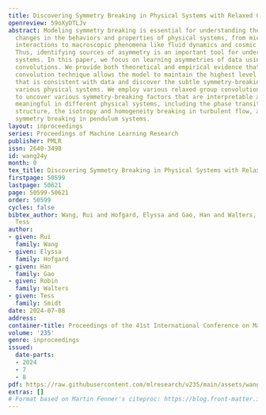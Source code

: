 ```yaml
---
title: Discovering Symmetry Breaking in Physical Systems with Relaxed Group Convolution
openreview: 59oXyDTLJv
abstract: Modeling symmetry breaking is essential for understanding the fundamental
  changes in the behaviors and properties of physical systems, from microscopic particle
  interactions to macroscopic phenomena like fluid dynamics and cosmic structures.
  Thus, identifying sources of asymmetry is an important tool for understanding physical
  systems. In this paper, we focus on learning asymmetries of data using relaxed group
  convolutions. We provide both theoretical and empirical evidence that this flexible
  convolution technique allows the model to maintain the highest level of equivariance
  that is consistent with data and discover the subtle symmetry-breaking factors in
  various physical systems. We employ various relaxed group convolution architectures
  to uncover various symmetry-breaking factors that are interpretable and physically
  meaningful in different physical systems, including the phase transition of crystal
  structure, the isotropy and homogeneity breaking in turbulent flow, and the time-reversal
  symmetry breaking in pendulum systems.
layout: inproceedings
series: Proceedings of Machine Learning Research
publisher: PMLR
issn: 2640-3498
id: wang24y
month: 0
tex_title: Discovering Symmetry Breaking in Physical Systems with Relaxed Group Convolution
firstpage: 50599
lastpage: 50621
page: 50599-50621
order: 50599
cycles: false
bibtex_author: Wang, Rui and Hofgard, Elyssa and Gao, Han and Walters, Robin and Smidt,
  Tess
author:
- given: Rui
  family: Wang
- given: Elyssa
  family: Hofgard
- given: Han
  family: Gao
- given: Robin
  family: Walters
- given: Tess
  family: Smidt
date: 2024-07-08
address:
container-title: Proceedings of the 41st International Conference on Machine Learning
volume: '235'
genre: inproceedings
issued:
  date-parts:
  - 2024
  - 7
  - 8
pdf: https://raw.githubusercontent.com/mlresearch/v235/main/assets/wang24y/wang24y.pdf
extras: []
# Format based on Martin Fenner's citeproc: https://blog.front-matter.io/posts/citeproc-yaml-for-bibliographies/
---
```

